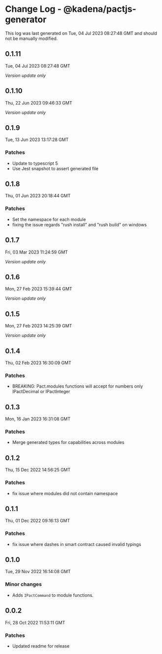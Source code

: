 # Change Log - @kadena/pactjs-generator

This log was last generated on Tue, 04 Jul 2023 08:27:48 GMT and should not be manually modified.

## 0.1.11
Tue, 04 Jul 2023 08:27:48 GMT

_Version update only_

## 0.1.10
Thu, 22 Jun 2023 09:46:33 GMT

_Version update only_

## 0.1.9
Tue, 13 Jun 2023 13:17:28 GMT

### Patches

- Update to typescript 5
- Use Jest snapshot to assert generated file

## 0.1.8
Thu, 01 Jun 2023 20:18:44 GMT

### Patches

- Set the namespace for each module
- fixing the issue regards "rush install" and "rush build" on windows

## 0.1.7
Fri, 03 Mar 2023 11:24:59 GMT

_Version update only_

## 0.1.6
Mon, 27 Feb 2023 15:39:44 GMT

_Version update only_

## 0.1.5
Mon, 27 Feb 2023 14:25:39 GMT

_Version update only_

## 0.1.4
Thu, 02 Feb 2023 16:30:09 GMT

### Patches

- BREAKING: Pact.modules functions will accept for numbers only IPactDecimal or IPactInteger

## 0.1.3
Mon, 16 Jan 2023 16:31:08 GMT

### Patches

- Merge generated types for capabilities across modules 

## 0.1.2
Thu, 15 Dec 2022 14:56:25 GMT

### Patches

- fix issue where modules did not contain namespace

## 0.1.1
Thu, 01 Dec 2022 09:16:13 GMT

### Patches

- fix issue where dashes in smart contract caused invalid typings

## 0.1.0
Tue, 29 Nov 2022 16:14:08 GMT

### Minor changes

- Adds `IPactCommand` to module functions.

## 0.0.2
Fri, 28 Oct 2022 11:53:11 GMT

### Patches

- Updated readme for release

